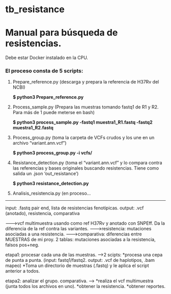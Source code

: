 # tb_resistance



# Manual para búsqueda de resistencias. 

Debe estar Docker instalado en la CPU. 


### El proceso consta de 5 scripts:
1) Prepare_reference.py (descarga y prepara la referencia de H37Rv del NCBI)

	**$ python3 Prepare_reference.py**

2) Process_sample.py (Prepara las muestras tomando fastq1 de R1 y R2. Para más de 1 puede meterse en bash)

	**$ python3 process_sample.py -fastq1 muestra1_R1.fastq -fastq2 muestra1_R2.fastq**

3) Process_group.py (toma la carpeta de VCFs crudos y los une en un archivo “variant.ann.vcf”)

	**$ python3 process_group.py -i vcfs/**

4) Resistance_detection.py (toma el “variant.ann.vcf” y lo compara contra las referencias y bases originales buscando resistencias. Tiene como salida un .json ‘out_resistance’)

	**$ python3 resistance_detection.py**

5) Analisis_resistencia.py (en proceso…

------------------------------------------------------------------------------------------------------------------------------------------

input: .fastq pair end, lista de resistencias fenotipicas. 
output: .vcf (anotado), resistencia, comparativa

--->vcf multimuestra usando como ref H37Rv y anotado con SNPEff. Da la diferencia de la ref contra las variantes.
--->resistencia: mutaciones asociadas a una resistencia. 
--->comparativa: diferencias entre MUESTRAS de mi proy. 2 tablas: mutaciones asociadas a la resistencia, falsos pos+neg.


etapa1: procesar cada una de las muestras. 
-->2 scipts:
	*procesa una cepa de punta a punta. (input: fastq1/fastq2. output: .vcf de haplotipos, .bam mapeo)
	*Toma un directorio de muestras (.fastq) y le aplica el script anterior a todos.

etapa2: analizar el grupo. comparativa. 
--> 
	*realiza el vcf multimuestra (junta todos los archivos en uno).
	*obtener la resistencia.
	*obtener reportes.
	
